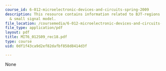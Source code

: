 ```yaml
---
course_id: 6-012-microelectronic-devices-and-circuits-spring-2009
description: This resource contains information related to BJT-regions of operation
  & small signal model.
file_location: /coursemedia/6-012-microelectronic-devices-and-circuits-spring-2009/0df1f43ca9d2ef82dafbf858d8414d3f_MIT6_012S09_rec18.pdf
file_type: application/pdf
layout: pdf
title: MIT6_012S09_rec18.pdf
type: course
uid: 0df1f43ca9d2ef82dafbf858d8414d3f

---
```

None